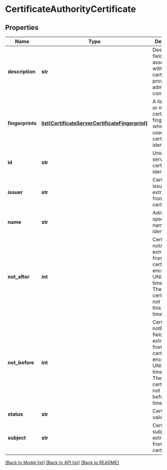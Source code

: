 # CertificateAuthorityCertificate

## Properties
Name | Type | Description | Notes
------------ | ------------- | ------------- | -------------
**description** | **str** | Description field associated with a certificate provided for administrative convenience. | 
**fingerprints** | [**list[CertificateServerCertificateFingerprint]**](CertificateServerCertificateFingerprint.md) | A list of zero or more certificate fingerprints which can be used for certificate identification. | 
**id** | **str** | Unique server certificate identifier. | 
**issuer** | **str** | Certificate issuer field extracted from the certificate. | 
**name** | **str** | Administrator specified name identifier. | 
**not_after** | **int** | Certificate notAfter field extracted from the certificate encoded as a UNIX epoch timestamp.  The certificate is not valid after this timestamp. | 
**not_before** | **int** | Certificate notBefore field extracted from the certificate encoded as a UNIX epoch timestamp.  The certificate is not valid before this timestamp. | 
**status** | **str** | Certificate validity status | 
**subject** | **str** | Certificate subject field extracted from the certificate. | 

[[Back to Model list]](../README.md#documentation-for-models) [[Back to API list]](../README.md#documentation-for-api-endpoints) [[Back to README]](../README.md)


